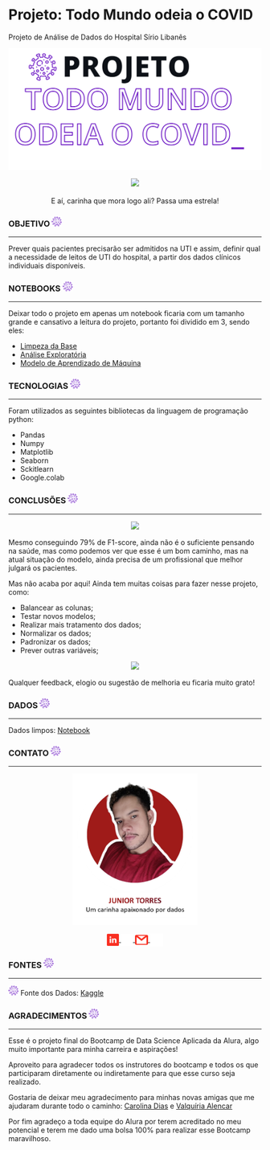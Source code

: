 # Projeto: Todo Mundo odeia o COVID
Projeto de Análise de Dados do Hospital Sírio Libanês

<p align= "center">
<img src="https://github.com/JuniorTorresMTJ/Projeto_Todo_mundo_odeia_o_COVID/blob/main/img/Titulo_projeto.png" min-width="300px" max-width="200px" width="750px" > 
</p>
 <p align= "center">
<img src="https://github.com/JuniorTorresMTJ/Projeto_Todo_mundo_odeia_o_COVID/blob/main/img/Banner.png" min-width="300px" max-width="200px" width="450px" ><br>
 <br>E aí, carinha que mora logo ali? Passa uma estrela! 
</p>

### **OBJETIVO** <img width="20px" src="https://github.com/JuniorTorresMTJ/Projeto_Todo_mundo_odeia_o_COVID/blob/main/img/coronavirus.png" /> 
***
Prever quais pacientes precisarão ser admitidos na UTI e assim, definir qual a necessidade de leitos de UTI do hospital, a partir dos dados clínicos individuais disponíveis.

### **NOTEBOOKS** <img width="20px" src="https://github.com/JuniorTorresMTJ/Projeto_Todo_mundo_odeia_o_COVID/blob/main/img/coronavirus.png" /> 
***
Deixar todo o projeto em apenas um notebook ficaria com um tamanho grande e cansativo a leitura do projeto, portanto foi dividido em 3, sendo eles:

* [Limpeza da Base](https://github.com/JuniorTorresMTJ/Projeto_Todo_mundo_odeia_o_COVID/blob/main/notebook/Projeto_Todo_Mundo_Odeia_o_COVID_EDA.ipynb)
* [Análise Exploratória](https://github.com/JuniorTorresMTJ/Projeto_Todo_mundo_odeia_o_COVID/blob/main/notebook/Projeto_Todo_Mundo_Odeia_o_COVID_Limpeza.ipynb)
* [Modelo de Aprendizado de Máquina](https://github.com/JuniorTorresMTJ/Projeto_Todo_mundo_odeia_o_COVID/blob/main/notebook/Projeto_Todo_Mundo_Odeia_o_COVID_ML.ipynb)

### **TECNOLOGIAS** <img width="20px" src="https://github.com/JuniorTorresMTJ/Projeto_Todo_mundo_odeia_o_COVID/blob/main/img/coronavirus.png" /> 
***
<div align = "left"> 
 Foram utilizados as seguintes bibliotecas da linguagem de programação python:
 
 
   * Pandas
   * Numpy
   * Matplotlib
   * Seaborn
   * Sckitlearn
   * Google.colab
</div>

### **CONCLUSÕES** <img width="20px" src="https://github.com/JuniorTorresMTJ/Projeto_Todo_mundo_odeia_o_COVID/blob/main/img/coronavirus.png" /> 
***

 <p align= "center">
<img src="https://c.tenor.com/2Qdtr5uLIz0AAAAC/tonya-i-dont-need-this.gif" min-width="300px" max-width="200px" width="500px" >
</p>


Mesmo conseguindo 79% de F1-score, ainda não é o suficiente pensando na saúde, mas como podemos ver que esse é um bom caminho, mas na atual situação do modelo, ainda precisa de um profissional que melhor julgará os pacientes.

Mas não acaba por aqui! Ainda tem muitas coisas para fazer nesse projeto, como:

* Balancear as colunas;
* Testar novos modelos;
* Realizar mais tratamento dos dados;
* Normalizar os dados;
* Padronizar os dados;
* Prever outras variáveis;

<p align= "center">
<img src="https://media4.giphy.com/media/8aoHWnOXnCJd3Yrr55/giphy.gif?cid=ecf05e47ojh5x4jomonpipzdfuqmur0yyl53rzgxc21h3h05&rid=giphy.gif&ct=s" min-width="300px" max-width="200px" width="200px" >
</p>

<p align= "left">
Qualquer feedback, elogio ou sugestão de melhoria eu ficaria muito grato!
</p>


### **DADOS** <img width="20px" src="https://github.com/JuniorTorresMTJ/Projeto_Todo_mundo_odeia_o_COVID/blob/main/img/coronavirus.png" /> 
***
Dados limpos: [Notebook](https://github.com/JuniorTorresMTJ/Projeto_Todo_mundo_odeia_o_COVID/blob/main/notebook/Projeto_Todo_Mundo_Odeia_o_COVID_Limpeza.ipynb)

### **CONTATO** <img width="20px" src="https://github.com/JuniorTorresMTJ/Projeto_Todo_mundo_odeia_o_COVID/blob/main/img/coronavirus.png" /> 
***
<p align="center"> <a  href="https://www.linkedin.com/in/marivaldotorres/">
    <img alt="Junior Torres" width="250px"  src="https://github.com/JuniorTorresMTJ/Projeto_DeuPositivo/blob/main/image/Perfil.png" />
  </a>
 </p>

 <p align="center">
<a  href="https://www.linkedin.com/in/marivaldotorres/">
    <img align="center"alt="Junior Torres | Linkedin" width="24px" src="https://github.com/JuniorTorresMTJ/Projeto_DeuPositivo/blob/main/image/linkedin.png" />
  </a>

  <a href="https://www.instagram.com/juniortorres.py/">
    <img align="center" alt="Junior Torres | Instagram" width="24px" src="https://github.com/JuniorTorresMTJ/Projeto_DeuPositivo/blob/main/image/instagram.png" />
  </a>
  <a href="mailto:juniortorres.mtj@gmail.com">
    <img align="center" alt="Junior Torres | Gmail" width="26px" src="https://github.com/JuniorTorresMTJ/Projeto_DeuPositivo/blob/main/image/gmail.png" />
  </a>
  <a href="https://github.com/JuniorTorresMTJ">
    <img align="center" alt="Junior Torres | Github" width="26px" src="https://github.com/JuniorTorresMTJ/Projeto_DeuPositivo/blob/main/image/github.svg" />
  </a>
 </p>


### **FONTES** <img width="20px" src="https://github.com/JuniorTorresMTJ/Projeto_Todo_mundo_odeia_o_COVID/blob/main/img/coronavirus.png" /> 
***
<img width="20px" src="https://github.com/JuniorTorresMTJ/Projeto_Todo_mundo_odeia_o_COVID/blob/main/img/coronavirus.png" /> Fonte dos Dados: [Kaggle](https://www.kaggle.com/S%C3%ADrio-Libanes/covid19)

### **AGRADECIMENTOS** <img width="20px" src="https://github.com/JuniorTorresMTJ/Projeto_Todo_mundo_odeia_o_COVID/blob/main/img/coronavirus.png" /> 
***
Esse é o projeto final do Bootcamp de Data Science Aplicada da Alura, algo muito importante para minha carreira e aspirações!

Aproveito para agradecer todos os instrutores do bootcamp e todos os que participaram diretamente ou indiretamente para que esse curso seja realizado. 

Gostaria de deixar meu agradecimento para minhas novas amigas que me ajudaram durante todo o caminho: [Carolina Dias](https://www.linkedin.com/in/carodias/) e [Valquíria Alencar](https://www.linkedin.com/in/valquiria-alencar/)

Por fim agradeço a toda equipe do Alura por terem acreditado no meu potencial e terem me dado uma bolsa 100% para realizar esse Bootcamp maravilhoso.




